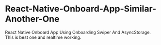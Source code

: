 # React-Native-Onboard-App-Similar-Another-One
React Native Onboard App Using Onboarding Swiper And AsyncStorage. This is best one and  realtime working.
